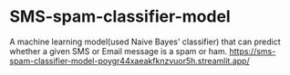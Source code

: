 # SMS-spam-classifier-model
A machine learning model(used Naive Bayes' classifier) that can predict whether a given SMS or Email message is a spam or ham.
https://sms-spam-classifier-model-poygr44xaeakfknzvuor5h.streamlit.app/

